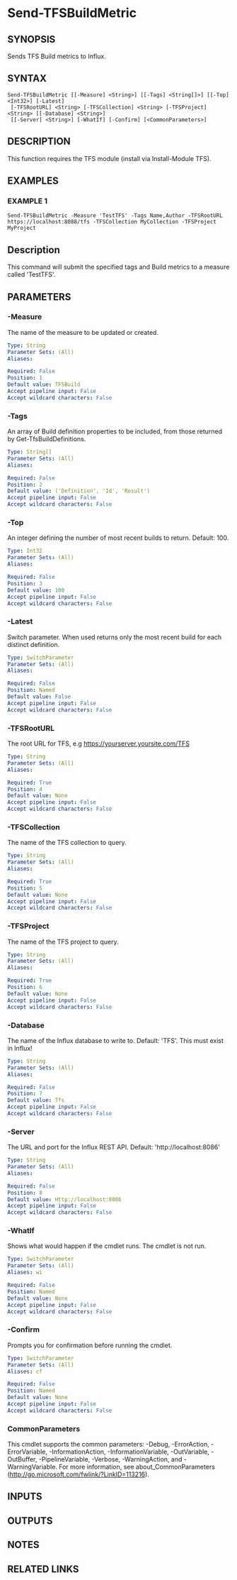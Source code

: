 # Send-TFSBuildMetric

## SYNOPSIS
Sends TFS Build metrics to Influx.

## SYNTAX

```
Send-TFSBuildMetric [[-Measure] <String>] [[-Tags] <String[]>] [[-Top] <Int32>] [-Latest]
 [-TFSRootURL] <String> [-TFSCollection] <String> [-TFSProject] <String> [[-Database] <String>]
 [[-Server] <String>] [-WhatIf] [-Confirm] [<CommonParameters>]
```

## DESCRIPTION
This function requires the TFS module (install via Install-Module TFS).

## EXAMPLES

### EXAMPLE 1
```
Send-TFSBuildMetric -Measure 'TestTFS' -Tags Name,Author -TFSRootURL https://localhost:8088/tfs -TFSCollection MyCollection -TFSProject MyProject
```

Description
-----------
This command will submit the specified tags and Build metrics to a measure called 'TestTFS'.

## PARAMETERS

### -Measure
The name of the measure to be updated or created.

```yaml
Type: String
Parameter Sets: (All)
Aliases:

Required: False
Position: 1
Default value: TFSBuild
Accept pipeline input: False
Accept wildcard characters: False
```

### -Tags
An array of Build definition properties to be included, from those returned by Get-TfsBuildDefinitions.

```yaml
Type: String[]
Parameter Sets: (All)
Aliases:

Required: False
Position: 2
Default value: ('Definition', 'Id', 'Result')
Accept pipeline input: False
Accept wildcard characters: False
```

### -Top
An integer defining the number of most recent builds to return.
Default: 100.

```yaml
Type: Int32
Parameter Sets: (All)
Aliases:

Required: False
Position: 3
Default value: 100
Accept pipeline input: False
Accept wildcard characters: False
```

### -Latest
Switch parameter.
When used returns only the most recent build for each distinct definition.

```yaml
Type: SwitchParameter
Parameter Sets: (All)
Aliases:

Required: False
Position: Named
Default value: False
Accept pipeline input: False
Accept wildcard characters: False
```

### -TFSRootURL
The root URL for TFS, e.g https://yourserver.yoursite.com/TFS

```yaml
Type: String
Parameter Sets: (All)
Aliases:

Required: True
Position: 4
Default value: None
Accept pipeline input: False
Accept wildcard characters: False
```

### -TFSCollection
The name of the TFS collection to query.

```yaml
Type: String
Parameter Sets: (All)
Aliases:

Required: True
Position: 5
Default value: None
Accept pipeline input: False
Accept wildcard characters: False
```

### -TFSProject
The name of the TFS project to query.

```yaml
Type: String
Parameter Sets: (All)
Aliases:

Required: True
Position: 6
Default value: None
Accept pipeline input: False
Accept wildcard characters: False
```

### -Database
The name of the Influx database to write to.
Default: 'TFS'.
This must exist in Influx!

```yaml
Type: String
Parameter Sets: (All)
Aliases:

Required: False
Position: 7
Default value: Tfs
Accept pipeline input: False
Accept wildcard characters: False
```

### -Server
The URL and port for the Influx REST API.
Default: 'http://localhost:8086'

```yaml
Type: String
Parameter Sets: (All)
Aliases:

Required: False
Position: 8
Default value: Http://localhost:8086
Accept pipeline input: False
Accept wildcard characters: False
```

### -WhatIf
Shows what would happen if the cmdlet runs.
The cmdlet is not run.

```yaml
Type: SwitchParameter
Parameter Sets: (All)
Aliases: wi

Required: False
Position: Named
Default value: None
Accept pipeline input: False
Accept wildcard characters: False
```

### -Confirm
Prompts you for confirmation before running the cmdlet.

```yaml
Type: SwitchParameter
Parameter Sets: (All)
Aliases: cf

Required: False
Position: Named
Default value: None
Accept pipeline input: False
Accept wildcard characters: False
```

### CommonParameters
This cmdlet supports the common parameters: -Debug, -ErrorAction, -ErrorVariable, -InformationAction, -InformationVariable, -OutVariable, -OutBuffer, -PipelineVariable, -Verbose, -WarningAction, and -WarningVariable.
For more information, see about_CommonParameters (http://go.microsoft.com/fwlink/?LinkID=113216).

## INPUTS

## OUTPUTS

## NOTES

## RELATED LINKS
